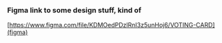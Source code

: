 ### Figma link to some design stuff, kind of
[https://www.figma.com/file/KDMOedPDzlRnI3z5unHoj6/VOTING-CARD](figma)